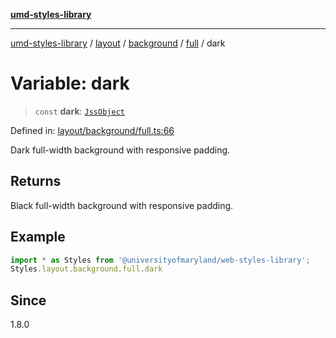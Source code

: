 [**umd-styles-library**](../../../../../../README.md)

***

[umd-styles-library](../../../../../../modules.md) / [layout](../../../../../README.md) / [background](../../../README.md) / [full](../README.md) / dark

# Variable: dark

> `const` **dark**: [`JssObject`](../../../../../../utilities/namespaces/transform/type-aliases/JssObject.md)

Defined in: [layout/background/full.ts:66](https://github.com/UMD-Digital/design-system/blob/ed6189804bf5f4c4fcbe5325b54aac33ac48d614/packages/styles/source/layout/background/full.ts#L66)

Dark full-width background with responsive padding.

## Returns

Black full-width background with responsive padding.

## Example

```typescript
import * as Styles from '@universityofmaryland/web-styles-library';
Styles.layout.background.full.dark
```

## Since

1.8.0
